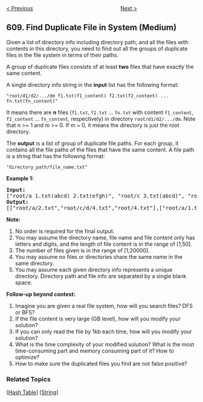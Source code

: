 <!--|This file generated by command(leetcode description); DO NOT EDIT.    |-->
<!--+----------------------------------------------------------------------+-->
<!--|@author    Openset <openset.wang@gmail.com>                           |-->
<!--|@link      https://github.com/openset                                 |-->
<!--|@home      https://github.com/openset/leetcode                        |-->
<!--+----------------------------------------------------------------------+-->

[< Previous](https://github.com/openset/leetcode/tree/master/problems/tree-node "Tree Node")
　　　　　　　　　　　　　　　　
[Next >](https://github.com/openset/leetcode/tree/master/problems/triangle-judgement "Triangle Judgement")

## 609. Find Duplicate File in System (Medium)

<p>Given a list of directory info including directory path, and all the files with contents in this directory, you need to find out all the groups of duplicate files in the file system in terms of their paths.</p>

<p>A group of duplicate files consists of at least <b>two</b> files that have exactly the same content.</p>

<p>A single directory info string in the <b>input</b> list has the following format: </p>
<p><code>"root/d1/d2/.../dm f1.txt(f1_content) f2.txt(f2_content) ... fn.txt(fn_content)"</code><br></p>
<p>It means there are <b>n</b> files (<code>f1.txt</code>, <code>f2.txt</code> ... <code>fn.txt</code> with content <code>f1_content</code>, <code>f2_content</code> ... <code>fn_content</code>, respectively) in directory <code>root/d1/d2/.../dm</code>. Note that n >= 1 and m >= 0. If m = 0, it means the directory is just the root directory.</p>

<p>The <b>output</b> is a list of group of duplicate file paths. For each group, it contains all the file paths of the files that have the same content. A file path is a string that has the following format: </p>
<p><code>"directory_path/file_name.txt"</code></p>


<p><b>Example 1:</b><br />
<pre>
<b>Input:</b>
["root/a 1.txt(abcd) 2.txt(efgh)", "root/c 3.txt(abcd)", "root/c/d 4.txt(efgh)", "root 4.txt(efgh)"]
<b>Output:</b>  
[["root/a/2.txt","root/c/d/4.txt","root/4.txt"],["root/a/1.txt","root/c/3.txt"]]
</pre>
</p>


<p><b>Note:</b><br>
<ol>
<li>No order is required for the final output.</li>
<li>You may assume the directory name, file name and file content only has letters and digits, and the length of file content is in the range of [1,50].</li>
<li>The number of files given is in the range of [1,20000].</li>
<li>You may assume no files or directories share the same name in the same directory.</li>
<li>You may assume each given directory info represents a unique directory. Directory path and file info are separated by a single blank space.</li>
</ol>
</p>


<b>Follow-up beyond contest:</b> 
<ol>
<li> Imagine you are given a real file system, how will you search files? DFS or BFS?</li>
<li> If the file content is very large (GB level), how will you modify your solution?</li>
<li> If you can only read the file by 1kb each time, how will you modify your solution?</li>
<li> What is the time complexity of your modified solution? What is the most time-consuming part and memory consuming part of it? How to optimize?</li>
<li> How to make sure the duplicated files you find are not false positive?</li>
</ol>

### Related Topics
  [[Hash Table](https://github.com/openset/leetcode/tree/master/tag/hash-table/README.md)]
  [[String](https://github.com/openset/leetcode/tree/master/tag/string/README.md)]
